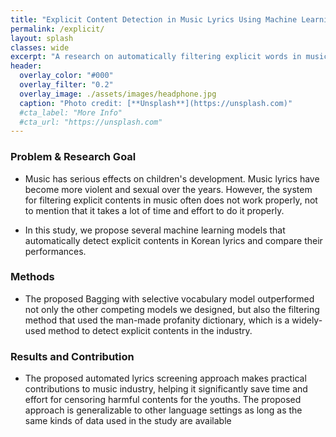 ```yaml
---
title: "Explicit Content Detection in Music Lyrics Using Machine Learning"
permalink: /explicit/
layout: splash
classes: wide
excerpt: "A research on automatically filtering explicit words in music lyrics by using machine learning technique."
header:
  overlay_color: "#000"
  overlay_filter: "0.2"
  overlay_image: ./assets/images/headphone.jpg
  caption: "Photo credit: [**Unsplash**](https://unsplash.com)"
  #cta_label: "More Info"
  #cta_url: "https://unsplash.com"
---
```

### **Problem & Research Goal**
* Music has serious effects on children's development. Music lyrics have become more violent and sexual over the years. However, the system for filtering explicit contents in music often does not work properly, not to mention that it takes a lot of time and effort to do it properly.

* In this study, we propose several machine learning models that automatically detect explicit contents in Korean lyrics and compare their performances. 

### **Methods**
* The proposed Bagging with selective vocabulary model outperformed not only the other competing models we designed, but also the filtering method that used the man-made profanity dictionary, which is a widely-used method to detect explicit contents in the industry.

### **Results and Contribution**
* The proposed automated lyrics screening approach makes practical contributions to music industry, helping it significantly save time and effort for censoring harmful contents for the youths. The proposed approach is generalizable to other language settings as long as the same kinds of data used in the study are available
